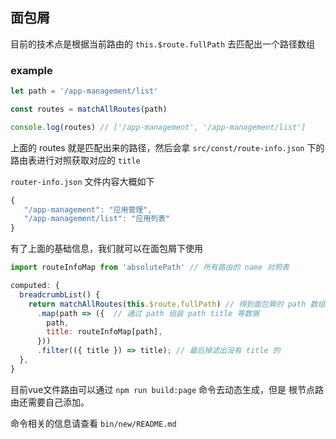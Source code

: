## 面包屑

目前的技术点是根据当前路由的 `this.$route.fullPath` 去匹配出一个路径数组

### example

```js
let path = '/app-management/list'

const routes = matchAllRoutes(path)

console.log(routes) // ['/app-management', '/app-management/list']
```

上面的 routes 就是匹配出来的路径，然后会拿 `src/const/route-info.json` 下的 路由表进行对照获取对应的 `title`

`router-info.json` 文件内容大概如下
```js
{
   "/app-management": "应用管理",
   "/app-management/list": "应用列表"
}
```

有了上面的基础信息，我们就可以在面包屑下使用

```js
import routeInfoMap from 'absolutePath' // 所有路由的 name 对照表

computed: {
  breadcrumbList() {
    return matchAllRoutes(this.$route.fullPath) // 得到面包屑的 path 数组
      .map(path => ({  // 通过 path 组装 path title 等数据
        path,
        title: routeInfoMap[path],
      }))
      .filter(({ title }) => title); // 最后掉滤出没有 title 的
  },
}
```


目前vue文件路由可以通过 `npm run build:page` 命令去动态生成，但是 根节点路由还需要自己添加。

命令相关的信息请查看 `bin/new/README.md`

